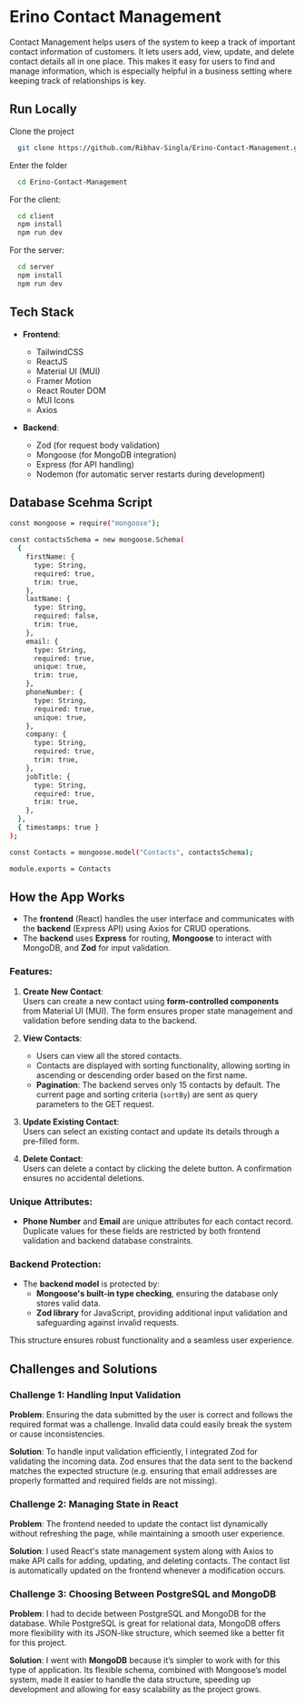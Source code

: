 
# Erino Contact Management

Contact Management helps users of the system to keep a track of important contact information of customers. It lets users add, view, update, and delete contact details all in one place. This makes it easy for users to find and manage information, which is especially helpful in a business setting where keeping track of relationships is key.

## Run Locally

Clone the project

```bash
  git clone https://github.com/Ribhav-Singla/Erino-Contact-Management.git

```

Enter the folder

```bash
  cd Erino-Contact-Management
```

For the client:

```bash
  cd client
  npm install
  npm run dev

```

For the server:

```bash
  cd server
  npm install
  npm run dev

```

## Tech Stack

- **Frontend**:
  - TailwindCSS
  - ReactJS
  - Material UI (MUI)
  - Framer Motion
  - React Router DOM
  - MUI Icons
  - Axios

- **Backend**:
  - Zod (for request body validation)
  - Mongoose (for MongoDB integration)
  - Express (for API handling)
  - Nodemon (for automatic server restarts during development)
## Database Scehma Script

```bash
const mongoose = require("mongoose");

const contactsSchema = new mongoose.Schema(
  {
    firstName: {
      type: String,
      required: true,
      trim: true,
    },
    lastName: {
      type: String,
      required: false,
      trim: true,
    },
    email: {
      type: String,
      required: true,
      unique: true,
      trim: true,
    },
    phoneNumber: {
      type: String,
      required: true,
      unique: true,
    },
    company: {
      type: String,
      required: true,
      trim: true,
    },
    jobTitle: {
      type: String,
      required: true,
      trim: true,
    },
  },
  { timestamps: true }
);

const Contacts = mongoose.model("Contacts", contactsSchema);

module.exports = Contacts
```
## How the App Works

- The **frontend** (React) handles the user interface and communicates with the **backend** (Express API) using Axios for CRUD operations.
- The **backend** uses **Express** for routing, **Mongoose** to interact with MongoDB, and **Zod** for input validation.

### Features:

1. **Create New Contact**:  
‎  Users can create a new contact using **form-controlled components** from Material UI (MUI). The form ensures proper state management and validation before sending data to the backend.

2. **View Contacts**:  
   - Users can view all the stored contacts.  
   - Contacts are displayed with sorting functionality, allowing sorting in ascending or descending order based on the first name.  
   - **Pagination**: The backend serves only 15 contacts by default. The current page and sorting criteria (`sortBy`) are sent as query parameters to the GET request.  

3. **Update Existing Contact**:  
   Users can select an existing contact and update its details through a pre-filled form.


4. **Delete Contact**:  
   Users can delete a contact by clicking the delete button. A confirmation ensures no accidental deletions.

### Unique Attributes:
- **Phone Number** and **Email** are unique attributes for each contact record. Duplicate values for these fields are restricted by both frontend validation and backend database constraints.

### Backend Protection:
- The **backend model** is protected by:
  - **Mongoose's built-in type checking**, ensuring the database only stores valid data.
  - **Zod library** for JavaScript, providing additional input validation and safeguarding against invalid requests.

This structure ensures robust functionality and a seamless user experience.

## Challenges and Solutions

### Challenge 1: Handling Input Validation

**Problem**: Ensuring the data submitted by the user is correct and follows the required format was a challenge. Invalid data could easily break the system or cause inconsistencies.

**Solution**: To handle input validation efficiently, I integrated Zod for validating the incoming data. Zod ensures that the data sent to the backend matches the expected structure (e.g. ensuring that email addresses are properly formatted and required fields are not missing).

### Challenge 2: Managing State in React

**Problem**: The frontend needed to update the contact list dynamically without refreshing the page, while maintaining a smooth user experience.

**Solution**: I used React's state management system along with Axios to make API calls for adding, updating, and deleting contacts. The contact list is automatically updated on the frontend whenever a modification occurs.

### Challenge 3: Choosing Between PostgreSQL and MongoDB  

**Problem**: I had to decide between PostgreSQL and MongoDB for the database. While PostgreSQL is great for relational data, MongoDB offers more flexibility with its JSON-like structure, which seemed like a better fit for this project.

**Solution**: I went with **MongoDB** because it’s simpler to work with for this type of application. Its flexible schema, combined with Mongoose’s model system, made it easier to handle the data structure, speeding up development and allowing for easy scalability as the project grows.
